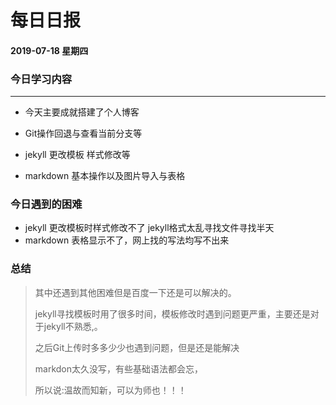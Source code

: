 # 每日日报

#### 2019-07-18   星期四

### 今日学习内容

---

* 今天主要成就搭建了个人博客

* Git操作回退与查看当前分支等
* jekyll 更改模板 样式修改等 
* markdown 基本操作以及图片导入与表格

### 今日遇到的困难

* jekyll 更改模板时样式修改不了 jekyll格式太乱寻找文件寻找半天
* markdown 表格显示不了，网上找的写法均写不出来 



### 总结

>其中还遇到其他困难但是百度一下还是可以解决的。
>
>jekyll寻找模板时用了很多时间，模板修改时遇到问题更严重，主要还是对于jekyll不熟悉,。
>
>之后Git上传时多多少少也遇到问题，但是还是能解决
>
>markdon太久没写，有些基础语法都会忘， 
>
>所以说:温故而知新，可以为师也！！！

